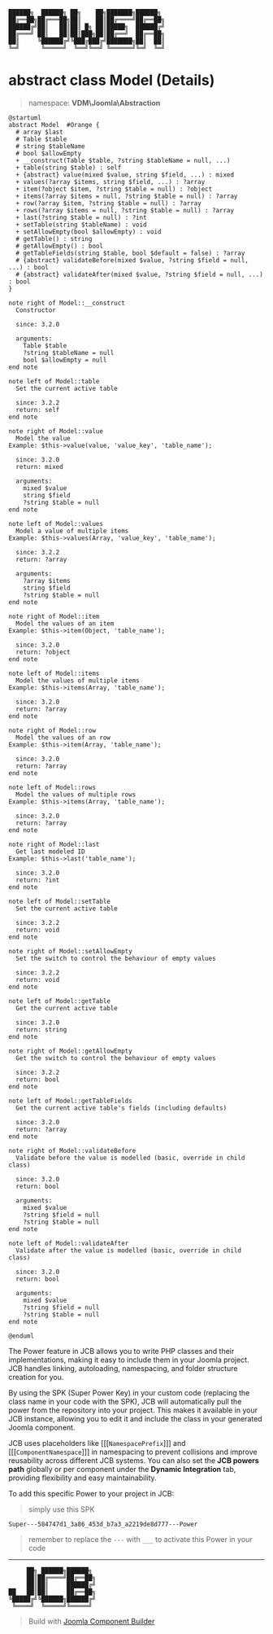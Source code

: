 ```
██████╗  ██████╗ ██╗    ██╗███████╗██████╗
██╔══██╗██╔═══██╗██║    ██║██╔════╝██╔══██╗
██████╔╝██║   ██║██║ █╗ ██║█████╗  ██████╔╝
██╔═══╝ ██║   ██║██║███╗██║██╔══╝  ██╔══██╗
██║     ╚██████╔╝╚███╔███╔╝███████╗██║  ██║
╚═╝      ╚═════╝  ╚══╝╚══╝ ╚══════╝╚═╝  ╚═╝
```
# abstract class Model (Details)
> namespace: **VDM\Joomla\Abstraction**

```uml
@startuml
abstract Model  #Orange {
  # array $last
  # Table $table
  # string $tableName
  # bool $allowEmpty
  + __construct(Table $table, ?string $tableName = null, ...)
  + table(string $table) : self
  + {abstract} value(mixed $value, string $field, ...) : mixed
  + values(?array $items, string $field, ...) : ?array
  + item(?object $item, ?string $table = null) : ?object
  + items(?array $items = null, ?string $table = null) : ?array
  + row(?array $item, ?string $table = null) : ?array
  + rows(?array $items = null, ?string $table = null) : ?array
  + last(?string $table = null) : ?int
  + setTable(string $tableName) : void
  + setAllowEmpty(bool $allowEmpty) : void
  # getTable() : string
  # getAllowEmpty() : bool
  # getTableFields(string $table, bool $default = false) : ?array
  # {abstract} validateBefore(mixed $value, ?string $field = null, ...) : bool
  # {abstract} validateAfter(mixed $value, ?string $field = null, ...) : bool
}

note right of Model::__construct
  Constructor

  since: 3.2.0
  
  arguments:
    Table $table
    ?string $tableName = null
    bool $allowEmpty = null
end note

note left of Model::table
  Set the current active table

  since: 3.2.2
  return: self
end note

note right of Model::value
  Model the value
Example: $this->value(value, 'value_key', 'table_name');

  since: 3.2.0
  return: mixed
  
  arguments:
    mixed $value
    string $field
    ?string $table = null
end note

note left of Model::values
  Model a value of multiple items
Example: $this->values(Array, 'value_key', 'table_name');

  since: 3.2.2
  return: ?array
  
  arguments:
    ?array $items
    string $field
    ?string $table = null
end note

note right of Model::item
  Model the values of an item
Example: $this->item(Object, 'table_name');

  since: 3.2.0
  return: ?object
end note

note left of Model::items
  Model the values of multiple items
Example: $this->items(Array, 'table_name');

  since: 3.2.0
  return: ?array
end note

note right of Model::row
  Model the values of an row
Example: $this->item(Array, 'table_name');

  since: 3.2.0
  return: ?array
end note

note left of Model::rows
  Model the values of multiple rows
Example: $this->items(Array, 'table_name');

  since: 3.2.0
  return: ?array
end note

note right of Model::last
  Get last modeled ID
Example: $this->last('table_name');

  since: 3.2.0
  return: ?int
end note

note left of Model::setTable
  Set the current active table

  since: 3.2.2
  return: void
end note

note right of Model::setAllowEmpty
  Set the switch to control the behaviour of empty values

  since: 3.2.2
  return: void
end note

note left of Model::getTable
  Get the current active table

  since: 3.2.0
  return: string
end note

note right of Model::getAllowEmpty
  Get the switch to control the behaviour of empty values

  since: 3.2.2
  return: bool
end note

note left of Model::getTableFields
  Get the current active table's fields (including defaults)

  since: 3.2.0
  return: ?array
end note

note right of Model::validateBefore
  Validate before the value is modelled (basic, override in child class)

  since: 3.2.0
  return: bool
  
  arguments:
    mixed $value
    ?string $field = null
    ?string $table = null
end note

note left of Model::validateAfter
  Validate after the value is modelled (basic, override in child class)

  since: 3.2.0
  return: bool
  
  arguments:
    mixed $value
    ?string $field = null
    ?string $table = null
end note
 
@enduml
```

The Power feature in JCB allows you to write PHP classes and their implementations, making it easy to include them in your Joomla project. JCB handles linking, autoloading, namespacing, and folder structure creation for you.

By using the SPK (Super Power Key) in your custom code (replacing the class name in your code with the SPK), JCB will automatically pull the power from the repository into your project. This makes it available in your JCB instance, allowing you to edit it and include the class in your generated Joomla component.

JCB uses placeholders like [[[`NamespacePrefix`]]] and [[[`ComponentNamespace`]]] in namespacing to prevent collisions and improve reusability across different JCB systems. You can also set the **JCB powers path** globally or per component under the **Dynamic Integration** tab, providing flexibility and easy maintainability.

To add this specific Power to your project in JCB:

> simply use this SPK
```
Super---584747d1_3a86_453d_b7a3_a2219de8d777---Power
```
> remember to replace the `---` with `___` to activate this Power in your code

---
```
     ██╗ ██████╗██████╗
     ██║██╔════╝██╔══██╗
     ██║██║     ██████╔╝
██   ██║██║     ██╔══██╗
╚█████╔╝╚██████╗██████╔╝
 ╚════╝  ╚═════╝╚═════╝
```
> Build with [Joomla Component Builder](https://git.vdm.dev/joomla/Component-Builder)

